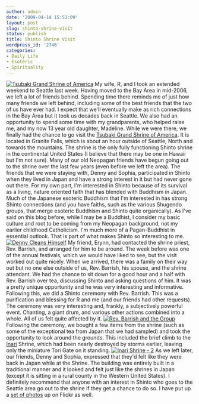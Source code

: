 ```yaml
---
author: admin
date: '2009-04-14 15:51:09'
layout: post
slug: shinto-shrine-visit
status: publish
title: Shinto Shrine Visit
wordpress_id: '2746'
categories:
- Daily Life
- Esoteric
- Spirituality
---
```


[![Tsubaki Grand Shrine of
America](http://farm4.static.flickr.com/3368/3439639093_e870923539.jpg)](http://www.flickr.com/photos/albill/3439639093/ "Tsubaki Grand Shrine of America by albill, on Flickr")
My wife, R, and I took an extended weekend to Seattle last week. Having
moved to the Bay Area in mid-2006, we left a lot of friends behind.
Spending time there reminds me of just how many friends we left behind,
including some of the best friends that the two of us have ever had. I
expect that we'll eventually make as rich connections in the Bay Area
but it took us decades back in Seattle. We also had an opportunity to
spend some time with my grandparents, who helped raise me, and my now 13
year old daughter, Madeline. While we were there, we finally had the
chance to go visit the [Tsubaki Grand Shrine of
America](http://www.tsubakishrine.org/home.html). It is located in
Granite Falls, which is about an hour outside of Seattle, North and
towards the mountains. The shrine is the only fully functioning Shinto
shrine in the continental United States (I believe that there may be one
in Hawaii but I'm not sure). Many of our old Neopagan friends have begun
going out to the shrine over the last few years (even before we left the
area). The friends that we were staying with, Denny and Sophia,
participated in Shinto when they lived in Japan and have a strong
interest in it but had never gone out there. For my own part, I'm
interested in Shinto because of its survival as a living, nature
oriented faith that has blended with Buddhism in Japan. Much of the
Japanese esoteric Buddhism that I'm interested in has strong Shinto
connections (and you have faiths, such as the various Shugendo groups,
that merge esoteric Buddhism and Shinto quite organically). As I've said
on this blog before, while I may be a Buddhist, I consider my basic
culture and root to be coming from my Neopagan background, not my
earlier childhood Catholicism. I'm much more of a Pagan-Buddhist in
essential outlook. That is part of what makes Shinto so interesting to
me.
[![Denny Cleans
Himself](http://farm4.static.flickr.com/3404/3440428856_599b654da3.jpg)](http://www.flickr.com/photos/albill/3440428856/ "Denny Cleans Himself by albill, on Flickr")
My friend, Erynn, had contacted the shrine priest, Rev. Barrish, and
arranged for him to be around. The week before was one of the annual
festivals, which we would have liked to see, but the visit worked out
quite nicely. When we arrived, there was a family on their way out but
no one else outside of us, Rev. Barrish, his spouse, and the shrine
attendant. We had the chance to sit down for a good hour and a half with
Rev. Barrish over tea, discussing Shinto and asking questions of him. It
was a pretty unique opportunity and he was very interesting and
informative. Following this, we did a Shinto ceremony with Rev. Barrish.
This was a purification and blessing for R and me (and our friends had
other requests). The ceremony was very interesting and, frankly, a
subjectively powerful event. Chanting, a giant drum, and various other
actions combined into a whole. All of us felt quite affected by it.
[![Rev. Barrish and the
Group](http://farm4.static.flickr.com/3357/3439623589_ab26ba1131.jpg)](http://www.flickr.com/photos/albill/3439623589/ "Rev. Barrish and the Group by albill, on Flickr")
Following the ceremony, we bought a few items from the shrine (such as
some of the exceptional tea from Japan that we had sampled) and took the
opportunity to look around the grounds. This included the brief climb to
the [Inari](http://en.wikipedia.org/wiki/Inari_(mythology)) Shrine,
which had been nearly destroyed by storms earlier, leaving only the
miniature Tori Gate on it standing.
[![Inari Shrine -
2](http://farm4.static.flickr.com/3636/3440446834_0b743d36e2.jpg)](http://www.flickr.com/photos/albill/3440446834/ "Inari Shrine - 2 by albill, on Flickr")
As we left later, our friends, Denny and Sophia, expressed that they'd
felt like they were back in Japan while at the Shrine. The building was
entirely built in a traditional manner and it looked and felt just like
the shrines in Japan (except it is sitting in a rural county in the
Western United States). I definitely recommend that anyone with an
interest in Shinto who goes to the Seattle area go out to the shrine if
they get a chance to do so. I have put up a [set of
photos](http://www.flickr.com/photos/albill/sets/72157616643933575/) up
on Flickr as well.
